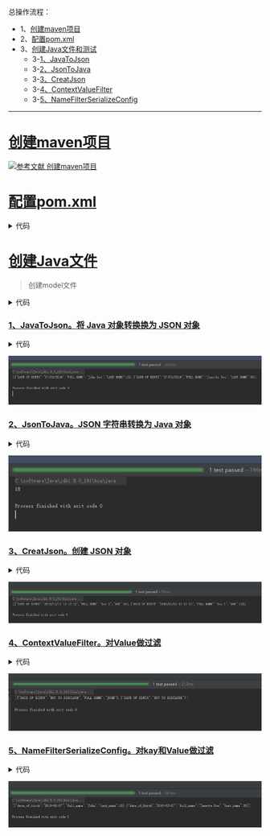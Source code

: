 总操作流程：
- 1、[创建maven项目](#java-01)
- 2、[配置pom.xml](#java-02)
- 3、[创建Java文件和测试](#java-03)
  - 3-[1、JavaToJson](#java-03-01)
  - 3-[2、JsonToJava](#java-03-02)
  - 3-[3、CreatJson](#java-03-03)
  - 3-[4、ContextValueFilter](#java-03-04)
  - 3-[5、NameFilterSerializeConfig](#java-03-05)



***

# <a name="java-01" href="#" >创建maven项目</a>

[![](https://img.shields.io/badge/参考文献-创建maven项目-yellow.svg "参考文献 创建maven项目")](https://github.com/OurNotes/CCN/blob/master/06.%E5%90%8E%E5%8F%B0/01.java/03.Javaweb%E4%B9%8B%E6%95%B4%E5%90%88%E4%BE%8B%E5%AD%90/02.ssm%2Bm%2B%E6%95%B0%E6%8D%AE%E5%BA%93%E7%9A%84%E6%95%B4%E5%90%88/01.ssm%E6%95%B4%E5%90%88%E4%B9%8B%E7%94%A8maven%E5%88%9B%E5%BB%BAweb%E9%A1%B9%E7%9B%AE.md)

# <a name="java-02" href="#" >配置pom.xml</a>

<details>
<summary>代码</summary>

```xml
<project xmlns="http://maven.apache.org/POM/4.0.0" xmlns:xsi="http://www.w3.org/2001/XMLSchema-instance"
         xsi:schemaLocation="http://maven.apache.org/POM/4.0.0 http://maven.apache.org/maven-v4_0_0.xsd">
  <modelVersion>4.0.0</modelVersion>
  <groupId>com.imooc.jiangzh</groupId>
  <artifactId>memcached-api</artifactId>
  <packaging>jar</packaging>
  <version>1.0-SNAPSHOT</version>
  <name>Maven Quick Start Archetype</name>
  <url>http://maven.apache.org</url>
  <dependencies>
    <dependency>
      <groupId>junit</groupId>
      <artifactId>junit</artifactId>
      <version>4.12</version>
    </dependency>
    <dependency>
      <groupId>com.alibaba</groupId>
      <artifactId>fastjson</artifactId>
      <version>1.2.56</version>
    </dependency>
  </dependencies>
</project>

```

</details>


# <a name="java-03" href="#" >创建Java文件</a>

> 创建model文件

<details>
<summary>代码</summary>


```java
package net.person.model;

import com.alibaba.fastjson.annotation.JSONField;

import java.util.Date;

/**
 * 测试模型
 */
public class TestModel {
    //@JSONField(name = "AGE")
    @JSONField(name="LAST NAME", ordinal = 2)
    private int age;

    //@JSONField(name = "FULL NAME")
    @JSONField(name="FULL NAME", ordinal = 2)
    private String fullName;

    //@JSONField(name = "DATE OF BIRTH")
    @JSONField(name="DATE OF BIRTH", format="dd/MM/yyyy", ordinal = 1)
    private Date dateOfBirth;

    public TestModel() {
    }

    public TestModel(int age, String fullName, Date dateOfBirth) {
        this.age = age;
        this.fullName = fullName;
        this.dateOfBirth = dateOfBirth;
    }

    public int getAge() {
        return age;
    }

    public void setAge(int age) {
        this.age = age;
    }

    public String getFullName() {
        return fullName;
    }

    public void setFullName(String fullName) {
        this.fullName = fullName;
    }

    public Date getDateOfBirth() {
        return dateOfBirth;
    }

    public void setDateOfBirth(Date dateOfBirth) {
        this.dateOfBirth = dateOfBirth;
    }
}
```

</details>


### <a name="java-03-01" href="#" >1、JavaToJson。将 Java 对象转换换为 JSON 对象</a>

<details>
<summary>代码</summary>


```java
package net.person.fastjson;

import com.alibaba.fastjson.JSON;
import net.person.model.TestModel;
import org.junit.Before;
import org.junit.Test;

import java.util.ArrayList;
import java.util.Date;
import java.util.List;


/**
 * 将 Java 对象转换换为 JSON 对象
 */
public class JavaToJson {
    private List<TestModel> listTest = new ArrayList<TestModel>();

    @Before
    public void setJavaData() {
        listTest.add(new TestModel(15, "John Doe", new Date()));
        listTest.add(new TestModel(20, "Janette Doe", new Date()));
    }

    @Test
    public void toJSONS() {
        String jsonOutput= JSON.toJSONString(listTest);
        System.out.println(jsonOutput);
    }
}


```

</details>

![](image/1-1.png)

### <a name="java-03-02" href="#" >2、JsonToJava。JSON 字符串转换为 Java 对象</a>

<details>
<summary>代码</summary>


```java
package net.person.fastjson;

import com.alibaba.fastjson.JSON;
import net.person.model.TestModel;
import org.junit.Before;
import org.junit.Test;

import java.util.Date;

/**
 * JSON 字符串转换为 Java 对象
 */

public class JsonToJava {

    String jsonObject;

    @Before
    public void creatJsonData() {
        TestModel test = new TestModel(18, "John Doe", new Date());
        jsonObject = JSON.toJSONString(test);

    }

    @Test
    public void toJava(){
        TestModel newPerson = JSON.parseObject(jsonObject, TestModel.class);
        System.out.println(newPerson.getAge());
    }

}

```

</details>

![](image/1-2.png)

### <a name="java-03-03" href="#" >3、CreatJson。创建 JSON 对象</a>

<details>
<summary>代码</summary>


```java
package net.person.fastjson;

import com.alibaba.fastjson.JSONArray;
import com.alibaba.fastjson.JSONObject;
import com.sun.org.apache.xerces.internal.impl.xpath.regex.ParseException;
import org.junit.Before;
import org.junit.Test;

/**
 * 创建 JSON 对象
 */
public class CreatJson {
    JSONArray jsonArray = new JSONArray();

    @Before
    public void creatJsonData() {
        for (int i = 0; i < 2; i++) {
            JSONObject jsonObject = new JSONObject();
            jsonObject.put("AGE", 10);
            jsonObject.put("FULL NAME", "Doe " + i);
            jsonObject.put("DATE OF BIRTH", "2016/12/12 12:12:12");
            jsonArray.add(jsonObject);
        }
    }

    @Test
    public void toJSON() throws ParseException {
        String jsonOutput = jsonArray.toJSONString();
        System.out.println(jsonOutput);
    }

}
```

</details>

![](image/1-3.png)

### <a name="java-03-04" href="#" >4、ContextValueFilter。对Value做过滤</a>

<details>
<summary>代码</summary>


```java
package net.person.fastjson;

import com.alibaba.fastjson.JSON;
import com.alibaba.fastjson.serializer.ValueFilter;
import net.person.model.TestModel;
import org.junit.Before;
import org.junit.Test;

import java.util.ArrayList;
import java.util.Date;
import java.util.List;

/**
 * 对Value做过滤
 */
public class ContextValueFilter implements ValueFilter {

    public Object process(Object object, String name, Object value) {
        if (name.equals("DATE OF BIRTH")) {
            return "NOT TO DISCLOSE";
        }
        if (value.equals("John")) {
            return ((String) value).toUpperCase();
        } else {
            return null;
        }
    }

    private List<TestModel> listTest = new ArrayList<TestModel>();

    @Before
    public void setJavaData() {
        listTest.add(new TestModel(15, "John", new Date()));
        listTest.add(new TestModel(20, "Janette Doe", new Date()));
    }

    @Test
    public void toContextValueFilter() {
        String jsonOutput = JSON.toJSONString(listTest, new ContextValueFilter());
        System.out.println(jsonOutput);
    }
}

```

</details>

![](image/1-4.png)

### <a name="java-03-05" href="#" >5、NameFilterSerializeConfig。对kay和Value做过滤</a>

<details>
<summary>代码</summary>


```java
package net.person.fastjson;

import com.alibaba.fastjson.JSON;
import com.alibaba.fastjson.serializer.NameFilter;
import com.alibaba.fastjson.serializer.SerializeConfig;
import net.person.model.TestModel;
import org.junit.Before;
import org.junit.Test;

import java.util.ArrayList;
import java.util.Date;
import java.util.List;

/**
 * 对kay和Value做过滤
 */
public class NameFilterSerializeConfig implements NameFilter {

    public String process(Object object, String name, Object value) {
        return name.toLowerCase().replace(" ", "_");
    }

    private List<TestModel> listTest = new ArrayList<TestModel>();

    @Before
    public void setJavaData() {
        listTest.add(new TestModel(15, "John", new Date()));
        listTest.add(new TestModel(20, "Janette Doe", new Date()));
    }

    @Test
    public void toNameFilter() {
        SerializeConfig.getGlobalInstance().addFilter(TestModel.class,new NameFilterSerializeConfig());
        String jsonOutput =JSON.toJSONStringWithDateFormat(listTest, "yyyy-MM-dd");
        System.out.println(jsonOutput);
    }
}
```

</details>


![](image/1-5.png)
